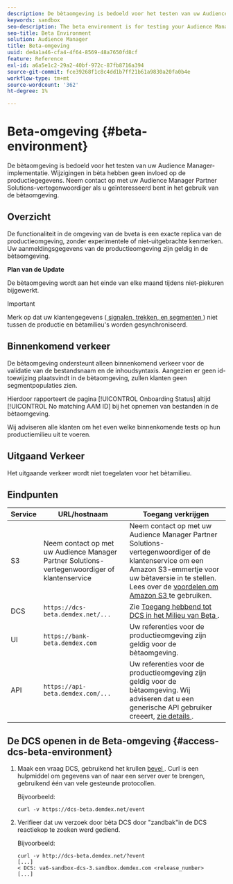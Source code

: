 ```yaml
---
description: De bètaomgeving is bedoeld voor het testen van uw Audience Manager-implementatie. Wijzigingen in bèta hebben geen invloed op de productiegegevens. Neem contact op met uw Audience Manager Partner Solutions-vertegenwoordiger als u geïnteresseerd bent in het gebruik van de bètaomgeving.
keywords: sandbox
seo-description: The beta environment is for testing your Audience Manager implementation. Changes made in beta do not affect production data. Contact your Audience Manager Partner Solutions representative if you're interested in using the beta environment.
seo-title: Beta Environment
solution: Audience Manager
title: Beta-omgeving
uuid: de4a1a46-cfa4-4f64-8569-48a7650fd8cf
feature: Reference
exl-id: a6a5e1c2-29a2-40bf-972c-87fb8716a394
source-git-commit: fce39268f1c8c4dd1b7ff21b61a9830a20fa0b4e
workflow-type: tm+mt
source-wordcount: '362'
ht-degree: 1%

---
```


# Beta-omgeving {#beta-environment}

De bètaomgeving is bedoeld voor het testen van uw Audience Manager-implementatie. Wijzigingen in bèta hebben geen invloed op de productiegegevens. Neem contact op met uw Audience Manager Partner Solutions-vertegenwoordiger als u geïnteresseerd bent in het gebruik van de bètaomgeving.

## Overzicht

De functionaliteit in de omgeving van de bveta is een exacte replica van de productieomgeving, zonder experimentele of niet-uitgebrachte kenmerken. Uw aanmeldingsgegevens van de productieomgeving zijn geldig in de bètaomgeving.

**Plan van de Update**

De bètaomgeving wordt aan het einde van elke maand tijdens niet-piekuren bijgewerkt.

>[!IMPORTANT]
>
>Merk op dat uw klantengegevens ([ signalen, trekken, en segmenten ](https://experienceleague.adobe.com/docs/audience-manager/user-guide/reference/signal-trait-segment.html?lang=en)) niet tussen de productie en bètamilieu&#39;s worden gesynchroniseerd.

## Binnenkomend verkeer

De bètaomgeving ondersteunt alleen binnenkomend verkeer voor de validatie van de bestandsnaam en de inhoudsyntaxis. Aangezien er geen id-toewijzing plaatsvindt in de bètaomgeving, zullen klanten geen segmentpopulaties zien.

Hierdoor rapporteert de pagina [!UICONTROL Onboarding Status] altijd [!UICONTROL No matching AAM ID] bij het opnemen van bestanden in de bètaomgeving.

Wij adviseren alle klanten om het even welke binnenkomende tests op hun productiemilieu uit te voeren.

## Uitgaand Verkeer

Het uitgaande verkeer wordt niet toegelaten voor het bètamilieu.

## Eindpunten

| Service | URL/hostnaam | Toegang verkrijgen |
|--- |--- | --- |
| S3 | Neem contact op met uw Audience Manager Partner Solutions-vertegenwoordiger of klantenservice | Neem contact op met uw Audience Manager Partner Solutions-vertegenwoordiger of de klantenservice om een Amazon S3-emmertje voor uw bètaversie in te stellen. Lees over de [ voordelen om Amazon S3 ](../reference/amazon-s3.md) te gebruiken. |
| DCS | `https://dcs-beta.demdex.net/...` | Zie [ Toegang hebbend tot DCS in het Milieu van Beta ](../reference/beta-environment.md#access-dcs-beta-environment). |
| UI | `https://bank-beta.demdex.com` | Uw referenties voor de productieomgeving zijn geldig voor de bètaomgeving. |
| API | `https://api-beta.demdex.com/...` | Uw referenties voor de productieomgeving zijn geldig voor de bètaomgeving. Wij adviseren dat u een generische API gebruiker creeert, [ zie details ](../api/rest-api-main/aam-api-getting-started.md#requirements). |

## De DCS openen in de Beta-omgeving {#access-dcs-beta-environment}

1. Maak een vraag DCS, gebruikend het krullen [ bevel ](https://curl.haxx.se/docs/manpage.html). Curl is een hulpmiddel om gegevens van of naar een server over te brengen, gebruikend één van vele gesteunde protocollen.

   Bijvoorbeeld:

   `curl -v https://dcs-beta.demdex.net/event`

1. Verifieer dat uw verzoek door bèta DCS door &quot;zandbak&quot;in de DCS reactiekop te zoeken werd gediend.

   Bijvoorbeeld:

   ```
   curl -v http://dcs-beta.demdex.net/?event
   [...]
   < DCS: va6-sandbox-dcs-3.sandbox.demdex.com <release_number>
   [...]
   ```

<!--

1. Determine the load balancer's endpoint IP addresses.

   Run the `dig`  [command](https://en.wikipedia.org/wiki/Dig_(command)) to determine the IP address of the nearest load balancer. The `dig` command queries the Domain Name System and returns the name and IP addresses of the [!DNL Audience Manager] [!UICONTROL Data Collection Servers (DCS)].

   ```
   dig dcs-beta.demdex.net
   ...
   dcs-sandbox-1754093861.us-east-1.elb.amazonaws.com. 60 IN A 52.87.15.51
   dcs-sandbox-1754093861.us-east-1.elb.amazonaws.com. 60 IN A 50.16.150.8
   dcs-sandbox-1754093861.us-east-1.elb.amazonaws.com. 60 IN A 52.2.228.100
   ```

2. Using one of the addresses in the above table, add a static DNS entry in the [!DNL /etc/hosts] file.

   On Windows, modify [!DNL c:\WINDOWS\system32\drivers\etc\hosts].

   For example:

   [!DNL 52.87.15.51 *`samplepartner`*.demdex.net]

   >[!NOTE]
   >
   >The addresses change occasionally, so you must keep your [!DNL /etc/hosts] file up to date.

   Additionally, if you need to set up ID synchronization, you must add a similar entry for [!DNL dpm.demdex.net.]

   [!DNL 52.87.15.51 dpm.demdex.net]. 

3. Make a DCS call, using the `curl` [command](https://curl.haxx.se/docs/manpage.html). Curl is a tool to transfer data from or to a server, using one of many supported protocols.

   For example:

   [!DNL https://<domain>/event?product=camera] 

4. Verify that your request was served by the beta DCS by looking for "sandbox" in the DCS response header.

   For example:

   ```
   curl -v https://dcs-beta.demdex.net/?event
   [...]
   < DCS: va6-sandbox-dcs-3.sandbox.demdex.com <release_number>
   [...]
   ```

   -->
